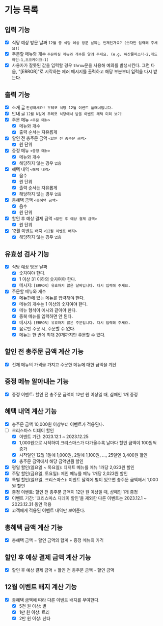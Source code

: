 # 기능 목록

## 입력 기능

- [x] 식당 예상 방문 날짜 `12월 중 식당 예상 방문 날짜는 언제인가요? (숫자만 입력해 주세요!)`
- [x] 주문할 메뉴와 개수 `주문하실 메뉴와 개수를 알려 주세요. (e.g. 해산물파스타-2,레드와인-1,초코케이크-1)`
- [x] 사용자가 잘못된 값을 입력할 경우 `throw`문을 사용해 예외를 발생시킨다. 그런 다음, "[ERROR]"로 시작하는 에러 메시지를 출력하고 해당 부분부터 입력을 다시 받는다.

## 출력 기능

- [x] 소개 글 `안녕하세요! 우테코 식당 12월 이벤트 플래너입니다.`
- [x] 안내 글 `12월 N일에 우테코 식당에서 받을 이벤트 혜택 미리 보기!`
- [x] 주문 메뉴 `<주문 메뉴>`
  - [x] 메뉴와 개수
  - [x] 출력 순서는 자유롭게
- [x] 할인 전 총주문 금액 `<할인 전 총주문 금액>`
  - [x] 원 단위
- [x] 증정 메뉴 `<증정 메뉴>`
  - [x] 메뉴와 개수
  - [x] 해당하지 않는 경우 `없음`
- [x] 혜택 내역 `<혜택 내역>`
  - [x] 음수
  - [x] 원 단위
  - [x] 출력 순서는 자유롭게
  - [x] 해당하지 않는 경우 `없음`
- [x] 총혜택 금액 `<총혜택 금액>`
  - [x] 음수
  - [x] 원 단위
- [x] 할인 후 예상 결제 금액 `<할인 후 예상 결제 금액>`
  - [x] 원 단위
- [x] 12월 이벤트 배지 `<12월 이벤트 배지>`
  - [x] 해당하지 않는 경우 `없음`

## 유효성 검사 기능

- [x] 식당 예상 방문 날짜
  - [x] 숫자여야 한다.
  - [x] 1 이상 31 이하의 숫자여야 한다.
  - [x] 메시지: `[ERROR] 유효하지 않은 날짜입니다. 다시 입력해 주세요.`
- [x] 주문할 메뉴와 개수
  - [x] 메뉴판에 있는 메뉴를 입력해야 한다.
  - [x] 메뉴의 개수는 1 이상의 숫자여야 한다.
  - [x] 메뉴 형식이 예시와 같아야 한다.
  - [x] 중복 메뉴를 입력하면 안 된다.
  - [x] 메시지: `[ERROR] 유효하지 않은 주문입니다. 다시 입력해 주세요.`
  - [x] 음료만 주문 시, 주문할 수 없다.
  - [x] 메뉴는 한 번에 최대 20개까지만 주문할 수 있다.

## 할인 전 총주문 금액 계산 기능

- [x] 전체 메뉴의 가격을 가지고 주문한 메뉴에 대한 금액을 계산

## 증정 메뉴 알아내는 기능

- [x] 증정 이벤트: 할인 전 총주문 금액이 12만 원 이상일 때, 샴페인 1개 증정

## 혜택 내역 계산 기능

- [x] 총주문 금액 10,000원 이상부터 이벤트가 적용된다.
- [ ] 크리스마스 디데이 할인
  - [x] 이벤트 기간: 2023.12.1 ~ 2023.12.25
  - [x] 1,000원으로 시작하여 크리스마스가 다가올수록 날마다 할인 금액이 100원씩 증가
  - [x] 시작일인 12월 1일에 1,000원, 2일에 1,100원, ..., 25일엔 3,400원 할인
  - [x] 총주문 금액에서 해당 금액만큼 할인
- [x] 평일 할인(일요일 ~ 목요일): 디저트 메뉴를 메뉴 1개당 2,023원 할인
- [x] 주말 할인(금요일, 토요일): 메인 메뉴를 메뉴 1개당 2,023원 할인
- [x] 특별 할인(일요일, 크리스마스): 이벤트 달력에 별이 있으면 총주문 금액에서 1,000원 할인
- [x] 증정 이벤트: 할인 전 총주문 금액이 12만 원 이상일 때, 샴페인 1개 증정
- [x] 이벤트 기간: '크리스마스 디데이 할인'을 제외한 다른 이벤트는 2023.12.1 ~ 2023.12.31 동안 적용
- [x] 고객에게 적용된 이벤트 내역만 보여준다.

## 총혜택 금액 계산 기능

- [x] 총혜택 금액 = 할인 금액의 합계 + 증정 메뉴의 가격

## 할인 후 예상 결제 금액 계산 기능

- [x] 할인 후 예상 결제 금액 = 할인 전 총주문 금액 - 할인 금액

## 12월 이벤트 배지 계산 기능

- [x] 총혜택 금액에 따라 다른 이벤트 배지를 부여한다.
  - [x] 5천 원 이상: 별
  - [x] 1만 원 이상: 트리
  - [x] 2만 원 이상: 산타
